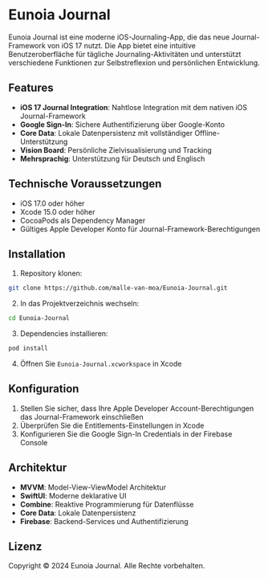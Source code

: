 # Eunoia Journal

Eunoia Journal ist eine moderne iOS-Journaling-App, die das neue Journal-Framework von iOS 17 nutzt. Die App bietet eine intuitive Benutzeroberfläche für tägliche Journaling-Aktivitäten und unterstützt verschiedene Funktionen zur Selbstreflexion und persönlichen Entwicklung.

## Features

- **iOS 17 Journal Integration**: Nahtlose Integration mit dem nativen iOS Journal-Framework
- **Google Sign-In**: Sichere Authentifizierung über Google-Konto
- **Core Data**: Lokale Datenpersistenz mit vollständiger Offline-Unterstützung
- **Vision Board**: Persönliche Zielvisualisierung und Tracking
- **Mehrsprachig**: Unterstützung für Deutsch und Englisch

## Technische Voraussetzungen

- iOS 17.0 oder höher
- Xcode 15.0 oder höher
- CocoaPods als Dependency Manager
- Gültiges Apple Developer Konto für Journal-Framework-Berechtigungen

## Installation

1. Repository klonen:
```bash
git clone https://github.com/malle-van-moa/Eunoia-Journal.git
```

2. In das Projektverzeichnis wechseln:
```bash
cd Eunoia-Journal
```

3. Dependencies installieren:
```bash
pod install
```

4. Öffnen Sie `Eunoia-Journal.xcworkspace` in Xcode

## Konfiguration

1. Stellen Sie sicher, dass Ihre Apple Developer Account-Berechtigungen das Journal-Framework einschließen
2. Überprüfen Sie die Entitlements-Einstellungen in Xcode
3. Konfigurieren Sie die Google Sign-In Credentials in der Firebase Console

## Architektur

- **MVVM**: Model-View-ViewModel Architektur
- **SwiftUI**: Moderne deklarative UI
- **Combine**: Reaktive Programmierung für Datenflüsse
- **Core Data**: Lokale Datenpersistenz
- **Firebase**: Backend-Services und Authentifizierung

## Lizenz

Copyright © 2024 Eunoia Journal. Alle Rechte vorbehalten. 